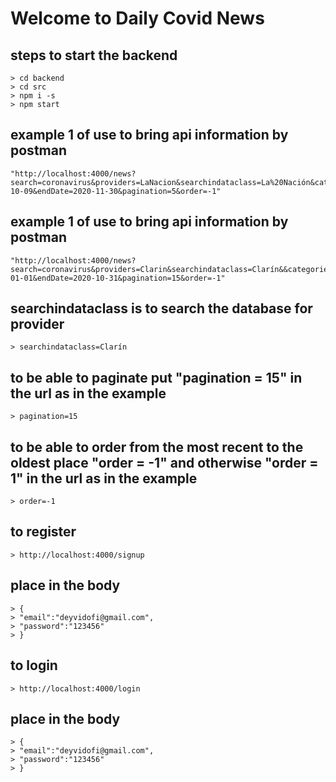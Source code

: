 # Welcome to Daily Covid News


## steps to start the backend
    > cd backend
    > cd src
    > npm i -s
    > npm start
## example 1 of use to bring api information by postman    
    "http://localhost:4000/news?search=coronavirus&providers=LaNacion&searchindataclass=La%20Nación&categories=POLITICA&startDate=2020-10-09&endDate=2020-11-30&pagination=5&order=-1"
## example 1 of use to bring api information by postman    
    "http://localhost:4000/news?search=coronavirus&providers=Clarin&searchindataclass=Clarín&&categories=POLITICA%2CECONOMIA%2CSALUD&startDate=2020-01-01&endDate=2020-10-31&pagination=15&order=-1"

## searchindataclass is to search the database for provider
    > searchindataclass=Clarín
## to be able to paginate put "pagination = 15" in the url as in the example
    > pagination=15
## to be able to order from the most recent to the oldest place "order = -1" and otherwise "order = 1" in the url as in the example
    > order=-1

## to register 
    > http://localhost:4000/signup
## place in the body
    > {
    > "email":"deyvidofi@gmail.com",
    > "password":"123456"
    > }
## to login 
    > http://localhost:4000/login
## place in the body
    > {
    > "email":"deyvidofi@gmail.com",
    > "password":"123456"
    > }
